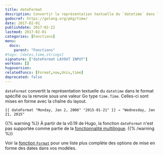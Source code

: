 ```yaml
---
title: dateFormat
description: Convertir la représentation textuelle du `datetime` dans le format spécifié.
godocref: https://golang.org/pkg/time/
date: 2017-02-01
publishdate: 2017-02-22
lastmod: 2017-02-01
categories: [Fonctions]
menu:
  docs:
    parent: "Fonctions"
#tags: [dates,time,strings]
signature: ["dateFormat LAYOUT INPUT"]
workson: []
hugoversion:
relatedfuncs: [Format,now,Unix,time]
deprecated: false
---
```


`dateFormat` convertit la représentation textuelle du `datetime` dans le format spécifié ou la renvoie sous une valeur Go type `time.Time`. Celles-ci sont mises en forme avec la chaîne du layout.

```
{{ dateFormat "Monday, Jan 2, 2006" "2015-01-21" }} → "Wednesday, Jan 21, 2015"
```

{{% warning %}}
À partir de la v0.19 de Hugo, la fonction `dateFormat` n'est pas supportée comme partie de la [fonctionnalité multilingue](/gestion-contenu/multilingue/).
{{% /warning %}}

Voir la [fonction `Format`](/fonctions/format/) pour une liste plus complète des options de mise en forme des dates dans vos modèles.